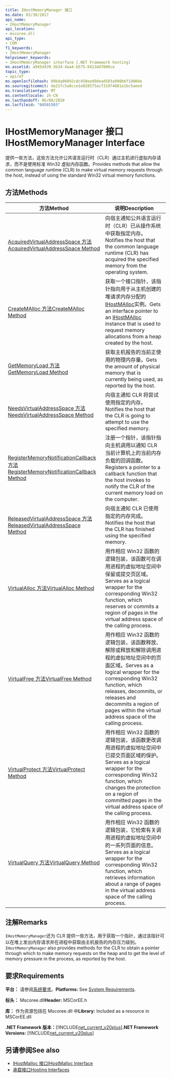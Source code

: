 ```yaml
---
title: IHostMemoryManager 接口
ms.date: 03/30/2017
api_name:
- IHostMemoryManager
api_location:
- mscoree.dll
api_type:
- COM
f1_keywords:
- IHostMemoryManager
helpviewer_keywords:
- IHostMemoryManager interface [.NET Framework hosting]
ms.assetid: a945d439-3b34-4aa4-b575-8413dd7806ce
topic_type:
- apiref
ms.openlocfilehash: 09b4a06892cdc450eed9dead503a990b6f19804e
ms.sourcegitcommit: da21fc5a8cce1e028575acf31974681a1bc5aeed
ms.translationtype: MT
ms.contentlocale: zh-CN
ms.lasthandoff: 06/08/2020
ms.locfileid: "84501503"
---
```

# <a name="ihostmemorymanager-interface"></a><span data-ttu-id="dec6b-102">IHostMemoryManager 接口</span><span class="sxs-lookup"><span data-stu-id="dec6b-102">IHostMemoryManager Interface</span></span>
<span data-ttu-id="dec6b-103">提供一些方法，这些方法允许公共语言运行时（CLR）通过主机进行虚拟内存请求，而不是使用标准 Win32 虚拟内存函数。</span><span class="sxs-lookup"><span data-stu-id="dec6b-103">Provides methods that allow the common language runtime (CLR) to make virtual memory requests through the host, instead of using the standard Win32 virtual memory functions.</span></span>  
  
## <a name="methods"></a><span data-ttu-id="dec6b-104">方法</span><span class="sxs-lookup"><span data-stu-id="dec6b-104">Methods</span></span>  
  
|<span data-ttu-id="dec6b-105">方法</span><span class="sxs-lookup"><span data-stu-id="dec6b-105">Method</span></span>|<span data-ttu-id="dec6b-106">说明</span><span class="sxs-lookup"><span data-stu-id="dec6b-106">Description</span></span>|  
|------------|-----------------|  
|[<span data-ttu-id="dec6b-107">AcquiredVirtualAddressSpace 方法</span><span class="sxs-lookup"><span data-stu-id="dec6b-107">AcquiredVirtualAddressSpace Method</span></span>](ihostmemorymanager-acquiredvirtualaddressspace-method.md)|<span data-ttu-id="dec6b-108">向宿主通知公共语言运行时（CLR）已从操作系统中获取指定内存。</span><span class="sxs-lookup"><span data-stu-id="dec6b-108">Notifies the host that the common language runtime (CLR) has acquired the specified memory from the operating system.</span></span>|  
|[<span data-ttu-id="dec6b-109">CreateMAlloc 方法</span><span class="sxs-lookup"><span data-stu-id="dec6b-109">CreateMAlloc Method</span></span>](ihostmemorymanager-createmalloc-method.md)|<span data-ttu-id="dec6b-110">获取一个接口指针，该指针指向用于从主机创建的堆请求内存分配的[IHostMAlloc](ihostmalloc-interface.md)实例。</span><span class="sxs-lookup"><span data-stu-id="dec6b-110">Gets an interface pointer to an [IHostMAlloc](ihostmalloc-interface.md) instance that is used to request memory allocations from a heap created by the host.</span></span>|  
|[<span data-ttu-id="dec6b-111">GetMemoryLoad 方法</span><span class="sxs-lookup"><span data-stu-id="dec6b-111">GetMemoryLoad Method</span></span>](ihostmemorymanager-getmemoryload-method.md)|<span data-ttu-id="dec6b-112">获取主机报告的当前正使用的物理内存量。</span><span class="sxs-lookup"><span data-stu-id="dec6b-112">Gets the amount of physical memory that is currently being used, as reported by the host.</span></span>|  
|[<span data-ttu-id="dec6b-113">NeedsVirtualAddressSpace 方法</span><span class="sxs-lookup"><span data-stu-id="dec6b-113">NeedsVirtualAddressSpace Method</span></span>](ihostmemorymanager-needsvirtualaddressspace-method.md)|<span data-ttu-id="dec6b-114">向宿主通知 CLR 将尝试使用指定的内存。</span><span class="sxs-lookup"><span data-stu-id="dec6b-114">Notifies the host that the CLR is going to attempt to use the specified memory.</span></span>|  
|[<span data-ttu-id="dec6b-115">RegisterMemoryNotificationCallback 方法</span><span class="sxs-lookup"><span data-stu-id="dec6b-115">RegisterMemoryNotificationCallback Method</span></span>](ihostmemorymanager-registermemorynotificationcallback-method.md)|<span data-ttu-id="dec6b-116">注册一个指针，该指针指向主机调用以通知 CLR 当前计算机上的当前内存负载的回调函数。</span><span class="sxs-lookup"><span data-stu-id="dec6b-116">Registers a pointer to a callback function that the host invokes to notify the CLR of the current memory load on the computer.</span></span>|  
|[<span data-ttu-id="dec6b-117">ReleasedVirtualAddressSpace 方法</span><span class="sxs-lookup"><span data-stu-id="dec6b-117">ReleasedVirtualAddressSpace Method</span></span>](ihostmemorymanager-releasedvirtualaddressspace-method.md)|<span data-ttu-id="dec6b-118">向宿主通知 CLR 已使用指定的内存完成。</span><span class="sxs-lookup"><span data-stu-id="dec6b-118">Notifies the host that the CLR has finished using the specified memory.</span></span>|  
|[<span data-ttu-id="dec6b-119">VirtualAlloc 方法</span><span class="sxs-lookup"><span data-stu-id="dec6b-119">VirtualAlloc Method</span></span>](ihostmemorymanager-virtualalloc-method.md)|<span data-ttu-id="dec6b-120">用作相应 Win32 函数的逻辑包装，该函数可在调用进程的虚拟地址空间中保留或提交页区域。</span><span class="sxs-lookup"><span data-stu-id="dec6b-120">Serves as a logical wrapper for the corresponding Win32 function, which reserves or commits a region of pages in the virtual address space of the calling process.</span></span>|  
|[<span data-ttu-id="dec6b-121">VirtualFree 方法</span><span class="sxs-lookup"><span data-stu-id="dec6b-121">VirtualFree Method</span></span>](ihostmemorymanager-virtualfree-method.md)|<span data-ttu-id="dec6b-122">用作相应 Win32 函数的逻辑包装，该函数释放、解除或释放和解除调用进程的虚拟地址空间中的页面区域。</span><span class="sxs-lookup"><span data-stu-id="dec6b-122">Serves as a logical wrapper for the corresponding Win32 function, which releases, decommits, or releases and decommits a region of pages within the virtual address space of the calling process.</span></span>|  
|[<span data-ttu-id="dec6b-123">VirtualProtect 方法</span><span class="sxs-lookup"><span data-stu-id="dec6b-123">VirtualProtect Method</span></span>](ihostmemorymanager-virtualprotect-method.md)|<span data-ttu-id="dec6b-124">用作相应 Win32 函数的逻辑包装，该函数更改调用进程的虚拟地址空间中已提交页面区域的保护。</span><span class="sxs-lookup"><span data-stu-id="dec6b-124">Serves as a logical wrapper for the corresponding Win32 function, which changes the protection on a region of committed pages in the virtual address space of the calling process.</span></span>|  
|[<span data-ttu-id="dec6b-125">VirtualQuery 方法</span><span class="sxs-lookup"><span data-stu-id="dec6b-125">VirtualQuery Method</span></span>](ihostmemorymanager-virtualquery-method.md)|<span data-ttu-id="dec6b-126">用作相应 Win32 函数的逻辑包装，它检索有关调用进程的虚拟地址空间中的一系列页面的信息。</span><span class="sxs-lookup"><span data-stu-id="dec6b-126">Serves as a logical wrapper for the corresponding Win32 function, which retrieves information about a range of pages in the virtual address space of the calling process.</span></span>|  
  
## <a name="remarks"></a><span data-ttu-id="dec6b-127">注解</span><span class="sxs-lookup"><span data-stu-id="dec6b-127">Remarks</span></span>  
 <span data-ttu-id="dec6b-128">`IHostMemoryManager`还为 CLR 提供一些方法，用于获取一个指针，通过该指针可以在堆上发出内存请求并在进程中获取由主机报告的内存压力级别。</span><span class="sxs-lookup"><span data-stu-id="dec6b-128">`IHostMemoryManager` also provides methods for the CLR to obtain a pointer through which to make memory requests on the heap and to get the level of memory pressure in the process, as reported by the host.</span></span>  
  
## <a name="requirements"></a><span data-ttu-id="dec6b-129">要求</span><span class="sxs-lookup"><span data-stu-id="dec6b-129">Requirements</span></span>  
 <span data-ttu-id="dec6b-130">**平台：** 请参阅[系统要求](../../get-started/system-requirements.md)。</span><span class="sxs-lookup"><span data-stu-id="dec6b-130">**Platforms:** See [System Requirements](../../get-started/system-requirements.md).</span></span>  
  
 <span data-ttu-id="dec6b-131">**标头：** Mscoree.dll</span><span class="sxs-lookup"><span data-stu-id="dec6b-131">**Header:** MSCorEE.h</span></span>  
  
 <span data-ttu-id="dec6b-132">**库：** 作为资源包括在 Mscoree.dll 中</span><span class="sxs-lookup"><span data-stu-id="dec6b-132">**Library:** Included as a resource in MSCorEE.dll</span></span>  
  
 <span data-ttu-id="dec6b-133">**.NET Framework 版本：**[!INCLUDE[net_current_v20plus](../../../../includes/net-current-v20plus-md.md)]</span><span class="sxs-lookup"><span data-stu-id="dec6b-133">**.NET Framework Versions:** [!INCLUDE[net_current_v20plus](../../../../includes/net-current-v20plus-md.md)]</span></span>  
  
## <a name="see-also"></a><span data-ttu-id="dec6b-134">另请参阅</span><span class="sxs-lookup"><span data-stu-id="dec6b-134">See also</span></span>

- [<span data-ttu-id="dec6b-135">IHostMalloc 接口</span><span class="sxs-lookup"><span data-stu-id="dec6b-135">IHostMalloc Interface</span></span>](ihostmalloc-interface.md)
- [<span data-ttu-id="dec6b-136">承载接口</span><span class="sxs-lookup"><span data-stu-id="dec6b-136">Hosting Interfaces</span></span>](hosting-interfaces.md)
